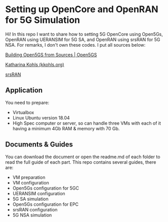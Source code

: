 # Setting up OpenCore and OpenRAN for 5G Simulation

Hi! In this repo I want to share how to setting 5G OpenCore using Open5Gs, OpenRAN using UERANSIM for 5G SA, and OpenRAN using srsRAN for 5G NSA. For remarks, I don't own these codes. I put all sources below:

[Building Open5GS from Sources | Open5GS](https://open5gs.org/open5gs/docs/guide/02-building-open5gs-from-sources/)

[Katharina Kohls (kkohls.org)](https://kkohls.org/guides_open5gs.html)

[srsRAN](https://github.com/srsran/srsRAN)

## Application

You need to prepare:
- Virtualbox
- Linux Ubuntu version 18.04
- High Spec computer or server, so can handle three VMs with each of it having a minimum 4Gb RAM & memory with 70 Gb.

## Documents & Guides 

You can download the document or open the readme.md of each folder to read the full guide of each part. This repo contains several guides, there are:

- VM preparation
- VM configuration
- Open5Gs configuration for 5GC
- UERANSIM configuration
- 5G SA simulation
- Open5Gs configuration for EPC
- srsRAN configuration
- 5G NSA simulation

